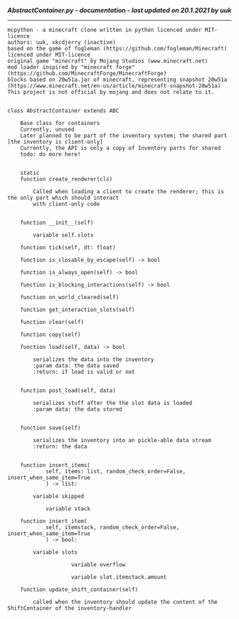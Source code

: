 ***AbstractContainer.py - documentation - last updated on 20.1.2021 by uuk***
___

    mcpython - a minecraft clone written in python licenced under MIT-licence
    authors: uuk, xkcdjerry (inactive)
    based on the game of fogleman (https://github.com/fogleman/Minecraft) licenced under MIT-licence
    original game "minecraft" by Mojang Studios (www.minecraft.net)
    mod loader inspired by "minecraft forge" (https://github.com/MinecraftForge/MinecraftForge)
    blocks based on 20w51a.jar of minecraft, representing snapshot 20w51a
    (https://www.minecraft.net/en-us/article/minecraft-snapshot-20w51a)
    This project is not official by mojang and does not relate to it.


    class AbstractContainer extends ABC
        
        Base class for containers
        Currently, unused
        Later planned to be part of the inventory system; the shared part [the inventory is client-only]
        Currently, the API is only a copy of Inventory parts for shared
        todo: do more here!


        static
        function create_renderer(cls)
            
            Called when loading a client to create the renderer; this is the only part which should interact
            with client-only code


        function __init__(self)

            variable self.slots

        function tick(self, dt: float)

        function is_closable_by_escape(self) -> bool

        function is_always_open(self) -> bool

        function is_blocking_interactions(self) -> bool

        function on_world_cleared(self)

        function get_interaction_slots(self)

        function clear(self)

        function copy(self)

        function load(self, data) -> bool
            
            serializes the data into the inventory
            :param data: the data saved
            :return: if load is valid or not


        function post_load(self, data)
            
            serializes stuff after the the slot data is loaded
            :param data: the data stored


        function save(self)
            
            serializes the inventory into an pickle-able data stream
            :return: the data


        function insert_items(
                self, items: list, random_check_order=False, insert_when_same_item=True
                ) -> list:

            variable skipped

                variable stack

        function insert_item(
                self, itemstack, random_check_order=False, insert_when_same_item=True
                ) -> bool:

            variable slots

                        variable overflow

                        variable slot.itemstack.amount

        function update_shift_container(self)
            
            called when the inventory should update the content of the ShiftContainer of the inventory-handler
